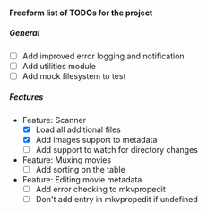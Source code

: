#### Freeform list of TODOs for the project

##### General
- [ ] Add improved error logging and notification
- [ ] Add utilities module
- [ ] Add mock filesystem to test

##### Features
* Feature: Scanner
  - [x] Load all additional files
  - [x] Add images support to metadata
  - [ ] Add support to watch for directory changes
* Feature: Muxing movies
  - [ ] Add sorting on the table
* Feature: Editing movie metadata
  - [ ] Add error checking to mkvpropedit
  - [ ] Don't add entry in mkvpropedit if undefined 